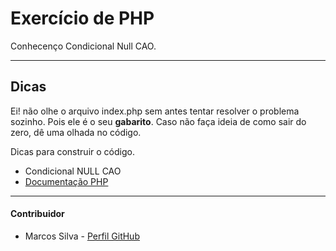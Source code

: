 # Exercício de PHP

Conhecenço Condicional Null CAO.

* * *
## Dicas

Ei! não olhe o arquivo index.php sem antes tentar resolver o problema sozinho. Pois ele é o seu **gabarito**. Caso não faça ideia de como sair do zero, dê uma olhada no código.

Dicas para construir o código.
* Condicional NULL CAO
* [Documentação PHP](https://www.php.net)


* * *
#### Contribuidor
* Marcos Silva - [Perfil GitHub][perfil]

[perfil]: https://github.com/marcosviniciusid

